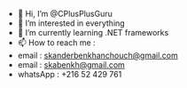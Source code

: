 - 👋 Hi, I’m @CPlusPlusGuru
- 👀 I’m interested in everything
- 🌱 I’m currently learning .NET frameworks
- 📫 How to reach me :
-    email : skanderbenkhanchouch@gmail.com
-    email : skabenkh@gmail.com
-    whatsApp : +216 52 429 761
